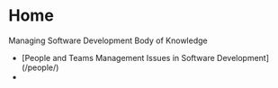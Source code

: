 # Home

Managing Software Development Body of Knowledge

* [People and Teams Management Issues in Software Development] (/people/)
* 

